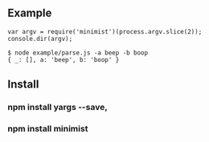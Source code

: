 ## Example 
```
var argv = require('minimist')(process.argv.slice(2));
console.dir(argv);
```
```
$ node example/parse.js -a beep -b boop
{ _: [], a: 'beep', b: 'boop' }
```
## Install 

### npm install yargs --save,
### npm install minimist
